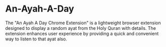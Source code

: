 # An-Ayah-A-Day
The "An Ayah A Day Chrome Extension" is a lightweight browser extension designed to display a random ayat from the Holy Quran with details.  The extension enhances user experience by providing a quick and convenient way to listen to that ayat also. 
